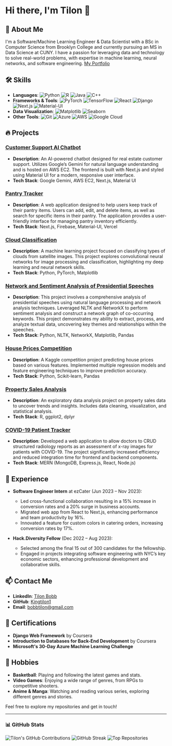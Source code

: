 # Hi there, I'm Tilon 👋

## 🚀 About Me
I'm a Software/Machine Learning Engineer & Data Scientist with a BSc in Computer Science from Brooklyn College and currently pursuing an MS in Data Science at CUNY. I have a passion for leveraging data and technology to solve real-world problems, with expertise in machine learning, neural networks, and software engineering. [My Portfolio](https://tilonbobb.netlify.app/)

## 🛠 Skills
- **Languages**: ![Python](https://img.shields.io/badge/-Python-blue) ![R](https://img.shields.io/badge/-R-green) ![Java](https://img.shields.io/badge/-Java-red) ![C++](https://img.shields.io/badge/-C++-orange)
- **Frameworks & Tools**: ![PyTorch](https://img.shields.io/badge/-PyTorch-red) ![TensorFlow](https://img.shields.io/badge/-TensorFlow-orange) ![React](https://img.shields.io/badge/-React-blue) ![Django](https://img.shields.io/badge/-Django-green) ![Next.js](https://img.shields.io/badge/-Next.js-black) ![Material-UI](https://img.shields.io/badge/-Material_UI-blue)
- **Data Visualization**: ![Matplotlib](https://img.shields.io/badge/-Matplotlib-green) ![Seaborn](https://img.shields.io/badge/-Seaborn-blue)
- **Other Tools**: ![Git](https://img.shields.io/badge/-Git-black) ![Azure](https://img.shields.io/badge/-Azure-purple) ![AWS](https://img.shields.io/badge/-AWS-orange) ![Google Cloud](https://img.shields.io/badge/-Google_Cloud-blue)


## 🔥 Projects
### [Customer Support AI Chatbot](https://github.com/Kingtilon1/Customer-Support-AI-Chatbot)
- **Description**: An AI-powered chatbot designed for real estate customer support. Utilizes Google’s Gemini for natural language understanding and is hosted on AWS EC2. The frontend is built with Next.js and styled using Material UI for a modern, responsive user interface.
- **Tech Stack**: Google Gemini, AWS EC2, Next.js, Material UI
  
### [Pantry Tracker](https://github.com/Kingtilon1/PantryTracker)
- **Description**: A web application designed to help users keep track of their pantry items. Users can add, edit, and delete items, as well as search for specific items in their pantry. The application provides a user-friendly interface for managing pantry inventory efficiently.
- **Tech Stack**: Next.js, Firebase, Material-UI, Vercel
  
### [Cloud Classification](https://github.com/Kingtilon1/Cloud-classification)
- **Description**: A machine learning project focused on classifying types of clouds from satellite images. This project explores convolutional neural networks for image processing and classification, highlighting my deep learning and neural network skills.
- **Tech Stack**: Python, PyTorch, Matplotlib

### [Network and Sentiment Analysis of Presidential Speeches](https://github.com/Kingtilon1/DATA620/blob/main/Final/Final.ipynb)
- **Description**: This project involves a comprehensive analysis of presidential speeches using natural language processing and network analysis techniques. Leveraged NLTK and NetworkX to perform sentiment analysis and construct a network graph of co-occurring keywords. This project demonstrates my ability to extract, process, and analyze textual data, uncovering key themes and relationships within the speeches.
- **Tech Stack**: Python, NLTK, NetworkX, Matplotlib, Pandas

### [House Prices Competition](https://github.com/Kingtilon1/House-prices-competition)
- **Description**: A Kaggle competition project predicting house prices based on various features. Implemented multiple regression models and feature engineering techniques to improve prediction accuracy.
- **Tech Stack**: Python, Scikit-learn, Pandas

### [Property Sales Analysis](https://github.com/Kingtilon1/DATA607/blob/main/Final/607final.Rmd)
- **Description**: An exploratory data analysis project on property sales data to uncover trends and insights. Includes data cleaning, visualization, and statistical analysis.
- **Tech Stack**: R, ggplot2, dplyr

### [COVID-19 Patient Tracker](https://github.com/VIbitoye/tech-dive-pythons)
- **Description**: Developed a web application to allow doctors to CRUD structured radiology reports as an assessment of x-ray images for patients with COVID-19. The project significantly increased efficiency and reduced integration time for frontend and backend components.
- **Tech Stack**: MERN (MongoDB, Express.js, React, Node.js)

## 🌱 Experience
- **Software Engineer Intern** at ezCater (Jun 2023 – Nov 2023): 
  - Led cross-functional collaboration resulting in a 15% increase in conversion rates and a 20% surge in business accounts.
  - Migrated web app from React to Next.js, enhancing performance and team productivity by 16%.
  - Innovated a feature for custom colors in catering orders, increasing conversion rates by 17%.

- **Hack.Diversity Fellow** (Dec 2022 – Aug 2023):
  - Selected among the final 15 out of 300 candidates for the fellowship.
  - Engaged in projects integrating software engineering with NYC’s key economic sectors, enhancing professional development and collaborative skills.

## 📫 Contact Me
- **LinkedIn**: [Tilon Bobb](https://www.linkedin.com/in/tilonbobb1)
- **GitHub**: [Kingtilon1](https://github.com/Kingtilon1)
- **Email**: [bobbtilon@gmail.com](mailto:bobbtilon@gmail.com)

## 📜 Certifications
- **Django Web Framework** by Coursera
- **Introduction to Databases for Back-End Development** by Coursera
- **Microsoft's 30-Day Azure Machine Learning Challenge**

## 🎨 Hobbies
- **Basketball**: Playing and following the latest games and stats.
- **Video Games**: Enjoying a wide range of genres, from RPGs to competitive shooters.
- **Anime & Manga**: Watching and reading various series, exploring different genres and stories.

Feel free to explore my repositories and get in touch!

---

### 📊 GitHub Stats
![Tilon's GitHub Contributions](https://github-profile-summary-cards.vercel.app/api/cards/profile-details?username=Kingtilon1&theme=default)
![GitHub Streak](https://github-readme-streak-stats.herokuapp.com/?user=Kingtilon1&theme=default)
![Top Repositories](https://github-profile-summary-cards.vercel.app/api/cards/repos-per-language?username=Kingtilon1&theme=default)



